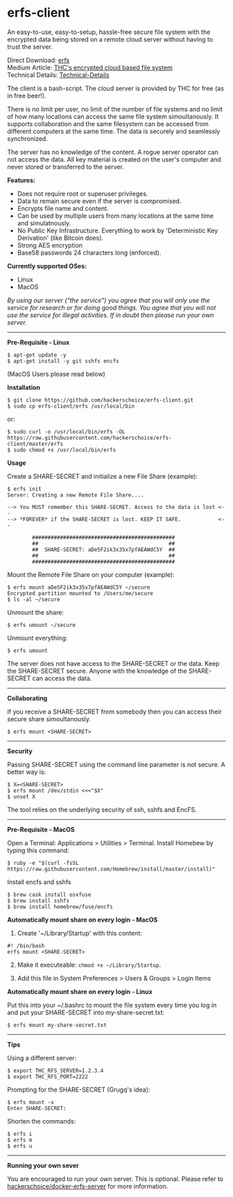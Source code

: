 # erfs-client
An easy-to-use, easy-to-setup, hassle-free secure file system with the encrypted data being stored on a remote cloud server without having to trust the server.

Direct Download: [erfs](https://raw.githubusercontent.com/hackerschoice/erfs-client/master/erfs)  
Medium Article: [THC's encrypted cloud based file system](https://tiny.cc/thcrfs)  
Technical Details: [Technical-Details](https://github.com/hackerschoice/erfs-client/wiki/Technical-Details)

The client is a bash-script. The cloud server is provided by THC for free (as in free beer!).

There is no limit per user, no limit of the number of file systems and no limit of how many locations can access the same file system simoultanously. It supports collaboration and the same filesystem can be accessed from different computers at the same time. The data is securely and seamlessly synchronized.

The server has no knowledge of the content. A rogue server operator can not access the data. All key material is created on the user's computer and never stored or transferred to the server.

**Features:**  
- Does not require root or superuser privileges.
- Data to remain secure even if the server is compromised.
- Encrypts file name and content.
- Can be used by multiple users from many locations at the same time and simulatnously.
- No Public Key Infrastructure. Everything to work by 'Deterministic Key Derivation' (like Bitcoin does).
- Strong AES encryption
- Base58 passwords 24 characters long (enforced).

**Currently supported OSes:**  
- Linux  
- MacOS  

*By using our server ("the service") you agree that you will only use the service for research or for doing good things. You agree that you will not use the service for illegal activities. If in doubt then please run your own server.*

---
**Pre-Requisite - Linux**
```ShellSession
$ apt-get update -y
$ apt-get install -y git sshfs encfs
```
(MacOS Users please read below)

**Installation**
```ShellSession
$ git clone https://github.com/hackerschoice/erfs-client.git
$ sudo cp erfs-client/erfs /usr/local/bin
```

or:
```ShellSession
$ sudo curl -o /usr/local/bin/erfs -OL https://raw.githubusercontent.com/hackerschoice/erfs-client/master/erfs
$ sudo chmod +x /usr/local/bin/erfs
```

**Usage**

Create a SHARE-SECRET and initialize a new File Share (example):
```ShellSession
$ erfs init
Server: Creating a new Remote File Share....

--> You MUST remember this SHARE-SECRET. Access to the data is lost <--
--> *FOREVER* if the SHARE-SECRET is lost. KEEP IT SAFE.            <--

        ##############################################
        ##                                          ##
        ##  SHARE-SECRET: aDe5F2ik3x35x7pfAEAWdC5Y  ##
        ##                                          ##
        ##############################################
```

Mount the Remote File Share on your computer (example):
```ShellSession
$ erfs mount aDe5F2ik3x35x7pfAEAWdC5Y ~/secure
Encrypted partition mounted to /Users/me/secure
$ ls -al ~/secure
```

Unmount the share:
```ShellSession
$ erfs umount ~/secure
```

Unmount everything:
```ShellSession
$ erfs umount
```

The server does not have access to the SHARE-SECRET or the data. Keep the SHARE-SECRET secure. Anyone with the knowledge of the SHARE-SECRET can access the data.

---
**Collaborating**

If you receive a SHARE-SECRET from somebody then you can access their secure share simoultanously. 
```ShellSession
$ erfs mount <SHARE-SECRET>
```

---
**Security**

Passing SHARE-SECRET using the command line parameter is not secure. A better way is:
```ShellSession
$ X=<SHARE-SECRET>
$ erfs mount /dev/stdin <<<"$X"
$ unset X
```

The tool relies on the underlying security of ssh, sshfs and EncFS.

---
**Pre-Requisite - MacOS**

Open a Terminal: Applications > Utilities > Terminal. Install Homebew by typing this command:
```
$ ruby -e "$(curl -fsSL https://raw.githubusercontent.com/Homebrew/install/master/install)"
```

Install encfs and sshfs
```
$ brew cask install osxfuse
$ brew install sshfs
$ brew install homebrew/fuse/encfs
```

**Automatically mount share on every login - MacOS**

1. Create '~/Library/Startup' with this content:
```
#! /bin/bash
erfs mount <SHARE-SECRET>
```

2. Make it executeable: `chmod +x ~/Library/Startup`. 

3. Add this file in System Preferences > Users & Groups > Login Items

**Automatically mount share on every login - Linux**

Put this into your ~/.bashrc to mount the file system every time you log in and put your SHARE-SECRET into my-share-secret.txt:
```ShellSession
$ erfs mount my-share-secret.txt
```

---
**Tips**

Using a different server:
```ShellSession
$ export THC_RFS_SERVER=1.2.3.4
$ export THC_RFS_PORT=2222
```

Prompting for the SHARE-SECRET (Grugq's idea):
```ShellSession
$ erfs mount -x
Enter SHARE-SECRET: 
```

Shorten the commands:
```ShellSession
$ erfs i
$ erfs m
$ erfs u
```

---
**Running your own sever**

You are encouraged to run your own server. This is optional. Please refer to [hackerschoice/docker-erfs-server](https://github.com/hackerschoice/docker-erfs-server) for more information.
